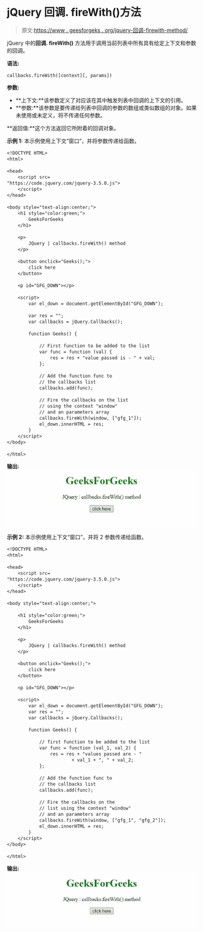 # jQuery 回调. fireWith()方法

> 原文:[https://www . geesforgeks . org/jquery-回调-firewith-method/](https://www.geeksforgeeks.org/jquery-callbacks-firewith-method/)

jQuery 中的**回调. fireWith()** 方法用于调用当前列表中所有具有给定上下文和参数的回调。

**语法:**

```
callbacks.fireWith([context][, params])

```

**参数:**

*   **上下文:**该参数定义了对应该在其中触发列表中回调的上下文的引用。
*   **参数:**该参数是要传递给列表中回调的参数的数组或类似数组的对象。如果未使用或未定义，将不传递任何参数。

**返回值:**这个方法返回它所附着的回调对象。

**示例 1:** 本示例使用上下文“窗口”，并将参数传递给函数。

```
<!DOCTYPE HTML>
<html>

<head>
    <script src=
"https://code.jquery.com/jquery-3.5.0.js">
    </script>
</head>

<body style="text-align:center;">
    <h1 style="color:green;">
        GeeksForGeeks
    </h1>

    <p>
        JQuery | callbacks.fireWith() method
    </p>

    <button onclick="Geeks();">
        click here
    </button>

    <p id="GFG_DOWN"></p>

    <script>
        var el_down = document.getElementById("GFG_DOWN");

        var res = "";
        var callbacks = jQuery.Callbacks();

        function Geeks() {

            // First function to be added to the list
            var func = function (val) {
                res = res + "value passed is - " + val;
            };

            // Add the function func to
            // the callbacks list
            callbacks.add(func);

            // Fire the callbacks on the list
            // using the context "window"
            // and an parameters array
            callbacks.fireWith(window, ["gfg_1"]);
            el_down.innerHTML = res;
        } 
    </script>
</body>

</html> 
```

**输出:**
![](img/fe6764e644e63121157143693e550124.png)

**示例 2:** 本示例使用上下文“窗口”，并将 2 参数传递给函数。

```
<!DOCTYPE HTML>
<html>

<head>
    <script src=
"https://code.jquery.com/jquery-3.5.0.js">
    </script>
</head>

<body style="text-align:center;">

    <h1 style="color:green;">
        GeeksForGeeks
    </h1>

    <p>
        JQuery | callbacks.fireWith() method
    </p>

    <button onclick="Geeks();">
        click here
    </button>

    <p id="GFG_DOWN"></p>

    <script>
        var el_down = document.getElementById("GFG_DOWN");
        var res = "";
        var callbacks = jQuery.Callbacks();

        function Geeks() {

            // first function to be added to the list
            var func = function (val_1, val_2) {
                res = res + "values passed are - "
                        + val_1 + ", " + val_2;
            };

            // Add the function func to
            // the callbacks list
            callbacks.add(func);

            // Fire the callbacks on the
            // list using the context "window"
            // and an parameters array
            callbacks.fireWith(window, ["gfg_1", "gfg_2"]);
            el_down.innerHTML = res;
        } 
    </script>
</body>

</html>
```

**输出:**
![](img/43756a536e9b58fbdd144be6f9397720.png)